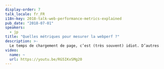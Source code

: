 ```yaml
---
display-order: 7
talk_locale: fr_FR
i18n-key: 2018-talk-web-performance-metrics-explained
pub_date: "2018-07-01"
speakers:
  - jp
title: "Quelles métriques pour mesurer la webperf ?"
description: >-
  Le temps de chargement de page, c’est (très souvent) idiot. D’autres métriques génériques et bien meilleures existent mais ont chacune leurs défauts (Speed Index, First Contentful Paint, Time To Interactive …). Du coup, je vais surtout vous apprendre à mesurer ce qui compte pour *votre* site : des métriques techniques de chargement, les métriques visuelles, le CPU client et enfin les Custom Metrics.
video:
  name: ~
  url: https://youtu.be/RG5IKvSMg20
---
```

